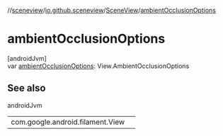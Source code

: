 //[sceneview](../../../index.md)/[io.github.sceneview](../index.md)/[SceneView](index.md)/[ambientOcclusionOptions](ambient-occlusion-options.md)

# ambientOcclusionOptions

[androidJvm]\
var [ambientOcclusionOptions](ambient-occlusion-options.md): View.AmbientOcclusionOptions

## See also

androidJvm

| | |
|---|---|
| com.google.android.filament.View |  |

